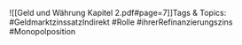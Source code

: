 
![[Geld und Währung Kapitel 2.pdf#page=7]]Tags & Topics:
   #GeldmarktzinssatzIndirekt
   #Rolle
   #ihrerRefinanzierungszins
   #Monopolposition